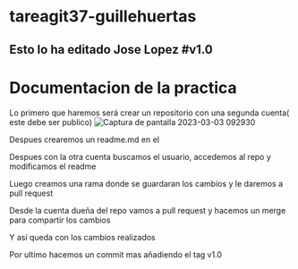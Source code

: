 # tareagit37-guillehuertas
Esto lo ha editado Jose Lopez
#v1.0
--------------------------------------------
# Documentacion de la practica
Lo primero que haremos será crear un repositorio con una segunda cuenta( este debe ser publico)
![Captura de pantalla 2023-03-03 092930](https://user-images.githubusercontent.com/115102184/222675075-92e72d2f-da21-4e53-8e3e-9e656fe563ab.png)

Despues crearemos un readme.md en el

Despues con la otra cuenta buscamos el usuario, accedemos al repo y modificamos el readme

Luego creamos una rama donde se guardaran los cambios y le daremos a pull request

Desde la cuenta dueña del repo vamos a pull request y hacemos un merge para compartir los cambios

Y asi queda con los cambios realizados

Por ultimo hacemos un commit mas añadiendo el tag v1.0

